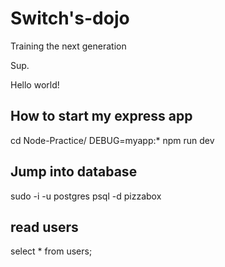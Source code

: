 # Switch's-dojo
Training the next generation

Sup.

Hello world!

## How to start my express app 
cd Node-Practice/
DEBUG=myapp:* npm run dev

## Jump into database
sudo -i -u postgres
psql -d pizzabox

## read users
select * from users;